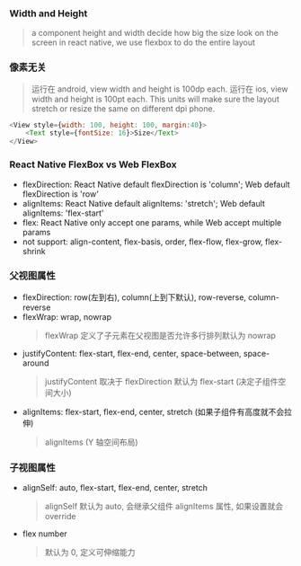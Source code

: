 ### Width and Height

> a component height and width decide how big the size look on the screen
> in react native, we use flexbox to do the entire layout

### 像素无关

> 运行在 android, view width and height is 100dp each. 运行在 ios, view width and height is 100pt each. This units will make sure the layout stretch or resize the same on different dpi phone.

```js
<View style={width: 100, height: 100, margin:40}>
    <Text style={fontSize: 16}>Size</Text>
</View>
```

### React Native FlexBox vs Web FlexBox

- flexDirection: React Native default flexDirection is 'column'; Web default flexDirection is 'row'
- alignItems: React Native default alignItems: 'stretch'; Web default alignItems: 'flex-start'
- flex: React Native only accept one params, while Web accept multiple params
- not support: align-content, flex-basis, order, flex-flow, flex-grow, flex-shrink

### 父视图属性

- flexDirection: row(左到右), column(上到下默认), row-reverse, column-reverse
- flexWrap: wrap, nowrap
  > flexWrap 定义了子元素在父视图是否允许多行排列默认为 nowrap
- justifyContent: flex-start, flex-end, center, space-between, space-around
  > justifyContent 取决于 flexDirection 默认为 flex-start (决定子组件空间大小)
- alignItems: flex-start, flex-end, center, stretch (如果子组件有高度就不会拉伸)
  > alignItems (Y 轴空间布局)

### 子视图属性

- alignSelf: auto, flex-start, flex-end, center, stretch
  > alignSelf 默认为 auto, 会继承父组件 alignItems 属性, 如果设置就会 override
- flex number
  > 默认为 0, 定义可伸缩能力
